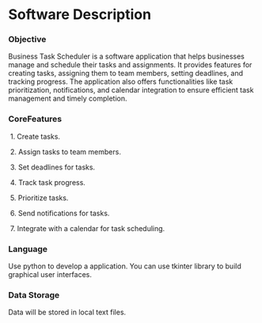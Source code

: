 # Software Description

### Objective

Business Task Scheduler is a software application that helps businesses manage and schedule their tasks and assignments. It provides features for creating tasks, assigning them to team members, setting deadlines, and tracking progress. The application also offers functionalities like task prioritization, notifications, and calendar integration to ensure efficient task management and timely completion.

### CoreFeatures

​	1.	Create tasks.

​	2.	Assign tasks to team members.

​	3.	Set deadlines for tasks.

​	4.	Track task progress.

​	5.	Prioritize tasks.

​	6.	Send notifications for tasks.

​	7.	Integrate with a calendar for task scheduling.

### Language

Use python to develop a application. You can use tkinter library to build graphical user interfaces.

### Data Storage

Data will be stored in local text files.